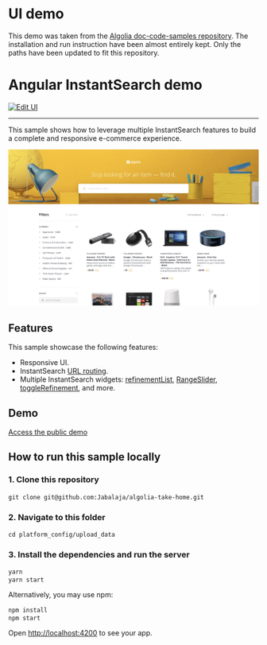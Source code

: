 # UI demo

This demo was taken from the [Algolia doc-code-samples repository](https://github.com/algolia/doc-code-samples).
The installation and run instruction have been almost entirely kept. Only the paths have been updated to fit this repository.

# Angular InstantSearch demo

[![Edit UI](https://codesandbox.io/static/img/play-codesandbox.svg)](https://codesandbox.io/p/github/Jabalaja/algolia-take-home)

---

This sample shows how to leverage multiple InstantSearch features to build a complete and responsive e-commerce experience.

<p align="center"><img src="capture.png?raw=true" alt="A capture of the Algolia Angular InstantSearch e-commerce demo" /></p>

## Features

This sample showcase the following features:

- Responsive UI.
- InstantSearch [URL routing](https://www.algolia.com/doc/guides/building-search-ui/going-further/routing-urls/angular/).
- Multiple InstantSearch widgets: [refinementList](https://www.algolia.com/doc/api-reference/widgets/refinement-list/angular/), [RangeSlider](https://www.algolia.com/doc/api-reference/widgets/range-slider/angular/), [toggleRefinement](https://www.algolia.com/doc/api-reference/widgets/toggle-refinement/angular/), and more.

## Demo

[Access the public demo](https://codesandbox.io/s/github/algolia/doc-code-samples/tree/master/angular-instantsearch/e-commerce)

## How to run this sample locally

### 1. Clone this repository

```
git clone git@github.com:Jabalaja/algolia-take-home.git
```

### 2. Navigate to this folder

```
cd platform_config/upload_data
```

### 3. Install the dependencies and run the server

```
yarn
yarn start
```

Alternatively, you may use npm:

```
npm install
npm start
```

Open <http://localhost:4200> to see your app.
